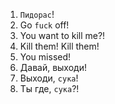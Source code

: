 1. `Пидорас`!
2. Go `fuck` off!
3. You want to kill me?!
4. Kill them! Kill them!
5. You missed!
6. Давай, выходи!
7. Выходи, `сука`!
8. Ты где, `сука`?!
